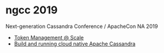 ngcc 2019
=========

Next-generation Cassandra Conference / ApacheCon NA 2019

 * [Token Management @ Scale][tokens]
 * [Build and running cloud native Apache Cassandra][cloud_native_cassandra]



[tokens]: CassandraTokenManagement.pdf
[cloud_native_cassandra]: Building%20and%20running%20cloud-native%20Cassandra.pdf
